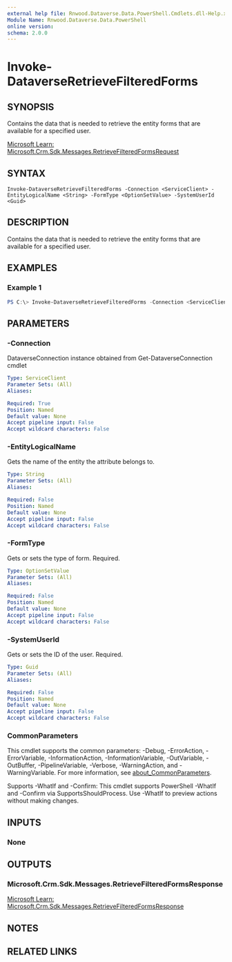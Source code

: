 ```yaml
---
external help file: Rnwood.Dataverse.Data.PowerShell.Cmdlets.dll-Help.xml
Module Name: Rnwood.Dataverse.Data.PowerShell
online version:
schema: 2.0.0
---
```


# Invoke-DataverseRetrieveFilteredForms

## SYNOPSIS
Contains the data that is needed to retrieve the entity forms that are available for a specified user.

[Microsoft Learn: Microsoft.Crm.Sdk.Messages.RetrieveFilteredFormsRequest](https://learn.microsoft.com/dotnet/api/Microsoft.Crm.Sdk.Messages.RetrieveFilteredFormsRequest)

## SYNTAX

```
Invoke-DataverseRetrieveFilteredForms -Connection <ServiceClient> -EntityLogicalName <String> -FormType <OptionSetValue> -SystemUserId <Guid>
```

## DESCRIPTION
Contains the data that is needed to retrieve the entity forms that are available for a specified user.

## EXAMPLES

### Example 1
```powershell
PS C:\> Invoke-DataverseRetrieveFilteredForms -Connection <ServiceClient> -EntityLogicalName <String> -FormType <OptionSetValue> -SystemUserId <Guid>
```

## PARAMETERS

### -Connection
DataverseConnection instance obtained from Get-DataverseConnection cmdlet

```yaml
Type: ServiceClient
Parameter Sets: (All)
Aliases:

Required: True
Position: Named
Default value: None
Accept pipeline input: False
Accept wildcard characters: False
```

### -EntityLogicalName
Gets the name of the entity the attribute belongs to.

```yaml
Type: String
Parameter Sets: (All)
Aliases:

Required: False
Position: Named
Default value: None
Accept pipeline input: False
Accept wildcard characters: False
```

### -FormType
Gets or sets the type of form. Required.

```yaml
Type: OptionSetValue
Parameter Sets: (All)
Aliases:

Required: False
Position: Named
Default value: None
Accept pipeline input: False
Accept wildcard characters: False
```

### -SystemUserId
Gets or sets the ID of the user. Required.

```yaml
Type: Guid
Parameter Sets: (All)
Aliases:

Required: False
Position: Named
Default value: None
Accept pipeline input: False
Accept wildcard characters: False
```

### CommonParameters
This cmdlet supports the common parameters: -Debug, -ErrorAction, -ErrorVariable, -InformationAction, -InformationVariable, -OutVariable, -OutBuffer, -PipelineVariable, -Verbose, -WarningAction, and -WarningVariable. For more information, see [about_CommonParameters](http://go.microsoft.com/fwlink/?LinkID=113216).

Supports -WhatIf and -Confirm: This cmdlet supports PowerShell -WhatIf and -Confirm via SupportsShouldProcess. Use -WhatIf to preview actions without making changes.

## INPUTS

### None
## OUTPUTS

### Microsoft.Crm.Sdk.Messages.RetrieveFilteredFormsResponse
[Microsoft Learn: Microsoft.Crm.Sdk.Messages.RetrieveFilteredFormsResponse](https://learn.microsoft.com/dotnet/api/Microsoft.Crm.Sdk.Messages.RetrieveFilteredFormsResponse)
## NOTES

## RELATED LINKS
